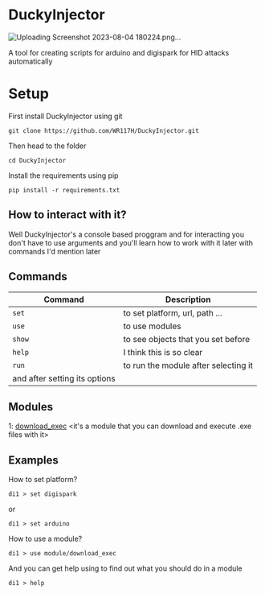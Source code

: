 # DuckyInjector


![Uploading Screenshot 2023-08-04 180224.png…]()

A tool for creating scripts for arduino and digispark for HID attacks automatically
# Setup
First install DuckyInjector using git
```
git clone https://github.com/WR117H/DuckyInjector.git
```
Then head to the folder
```
cd DuckyInjector
```
Install the requirements using pip
```
pip install -r requirements.txt
```
## How to interact with it?

Well DuckyInjector's a console based proggram and for interacting you don't have to use arguments
and you'll learn how to work with it later with commands I'd mention later

## Commands

| Command | Description |
| --- | --- |
| `set` | to set platform, url, path ... |
| `use` | to use modules |
| `show` | to see objects that you set before |
| `help` | I think this is so clear |
| `run` | to run the module after selecting it 
and after setting its options |

## Modules
1: [download_exec]() <it's a module that you can download and execute .exe files with it>

## Examples
How to set platform?
```
di1 > set digispark
```
or
```
di1 > set arduino
```
How to use a module?
```
di1 > use module/download_exec
```
And you can get help using to find out what you should do in a module
```
di1 > help
```
